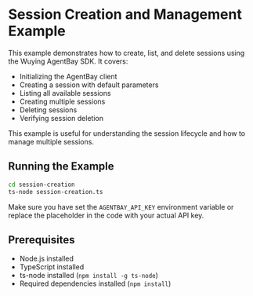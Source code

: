 # Session Creation and Management Example

This example demonstrates how to create, list, and delete sessions using the Wuying AgentBay SDK. It covers:

- Initializing the AgentBay client
- Creating a session with default parameters
- Listing all available sessions
- Creating multiple sessions
- Deleting sessions
- Verifying session deletion

This example is useful for understanding the session lifecycle and how to manage multiple sessions.

## Running the Example

```bash
cd session-creation
ts-node session-creation.ts
```

Make sure you have set the `AGENTBAY_API_KEY` environment variable or replace the placeholder in the code with your actual API key.

## Prerequisites

- Node.js installed
- TypeScript installed
- ts-node installed (`npm install -g ts-node`)
- Required dependencies installed (`npm install`)
